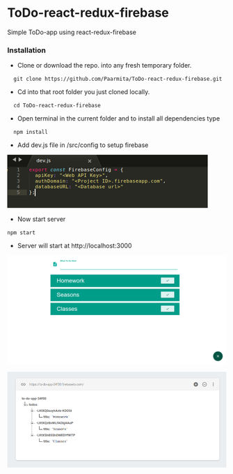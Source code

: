 # ToDo-react-redux-firebase
Simple ToDo-app using react-redux-firebase

### Installation
* Clone or download the repo. into any fresh temporary folder.
```
  git clone https://github.com/Paarmita/ToDo-react-redux-firebase.git 
```
* Cd into that root folder you just cloned locally.
```
  cd ToDo-react-redux-firebase
```
* Open terminal in the current folder and to install all dependencies type
```
  npm install
```
* Add dev.js file in /src/config to setup firebase

![](https://github.com/Paarmita/ToDo-react-redux-firebase/blob/master/Screenshots/dev.js.png)

* Now start server
```
npm start
```
* Server will start at http://localhost:3000

![](https://github.com/Paarmita/ToDo-react-redux-firebase/blob/master/Screenshots/ToDo.png)

![](https://github.com/Paarmita/ToDo-react-redux-firebase/blob/master/Screenshots/firebase.png)
